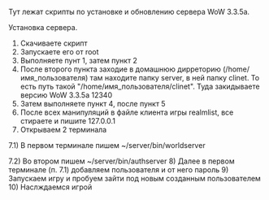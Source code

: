 Тут лежат скрипты по установке и обновлению сервера WoW 3.3.5a. 

Установка сервера.
1) Скачиваете скрипт
2) Запускаете его от root
3) Выполняете пунт 1, затем пункт 2
4) После второго пункта заходие в домашнюю дирреторию (/home/имя_пользователя) там находите папку server, в ней папку clinet. То есть путь такой "/home/имя_пользователя/clinet". Туда закидываете версию WoW 3.3.5a 12340
5) Затем выполняете пункт 4, после пункт 5
6) После всех манипуляций в файле клиента игры realmlist, все стираете и пишите 127.0.0.1
7) Открываем 2 терминала
  
  7.1) В первом терминале пишем ~/server/bin/worldserver
  
  7.2) Во втором пишем ~/server/bin/authserver
8) Далее в первом терминале (п. 7.1) добавляем пользователя и от него пароль
9) Запускаем игру и пробуем зайти под новым созданным пользователем
10) Наслждаемся игрой
